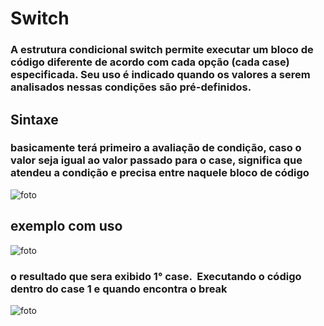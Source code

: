 # Switch
### A estrutura condicional switch permite executar um bloco de código diferente de acordo com cada opção (cada case) especificada. Seu uso é indicado quando os valores a serem analisados nessas condições são pré-definidos.
## Sintaxe
### basicamente terá primeiro a avaliação de condição, caso o valor seja igual ao valor passado para o case, significa que atendeu a condição e precisa entre naquele bloco de código
![foto](sintaxe.png)
## exemplo com uso 
![foto](execk.png)
### o resultado que sera exibido 1° case.  Executando o código dentro do case 1 e quando encontra o break
![foto](real.png)